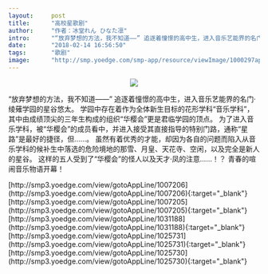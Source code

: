 ```yaml
---
layout:     post
title:      "高校星歌剧"
author:     "作者：冰堂れん ひなた凛"
intro:      "“放弃梦想的方法，我不知道——” 追逐着憧憬的高中生，进入音乐艺能界的名门·绫薙学园的星谷悠太。 学园中存在着作为全体新生目标的花形学科“音乐学科”，其中由成绩顶尖的三年生构成的组织“华樱会”更是君临学园的顶点。 为了进入音乐学科，被“华樱会”的成员看中，并进入接受其直接指导的特别门路，通称“星路”是最好的捷径，但……。 虽然有着优秀的才能，却因为各自的问题而陷入从音乐学科的候补生中落选的危险境地的那雪、月皇、天花寺、空闲，以及完全是新人的星谷。 这样的五人受到了“华樱会”的怪人以及天才·凤的注意……！？ 青春的喧闹音乐物语开幕！"
date:       "2018-02-14 16:56:50"
tags:       "歌剧"
image:      "http://smp.yoedge.com/smp-app/resource/viewImage/1000297appline.png"
---
```

<div style="text-align: center">
<p><img src="http://smp.yoedge.com/smp-app/resource/viewImage/1000297appline.png"/></p>
</div>
<p class="post-meta">
<span>“放弃梦想的方法，我不知道——” 追逐着憧憬的高中生，进入音乐艺能界的名门·绫薙学园的星谷悠太。 学园中存在着作为全体新生目标的花形学科“音乐学科”，其中由成绩顶尖的三年生构成的组织“华樱会”更是君临学园的顶点。 为了进入音乐学科，被“华樱会”的成员看中，并进入接受其直接指导的特别门路，通称“星路”是最好的捷径，但……。 虽然有着优秀的才能，却因为各自的问题而陷入从音乐学科的候补生中落选的危险境地的那雪、月皇、天花寺、空闲，以及完全是新人的星谷。 这样的五人受到了“华樱会”的怪人以及天才·凤的注意……！？ 青春的喧闹音乐物语开幕！</span>
</p>
[http://smp3.yoedge.com/view/gotoAppLine/1007206](http://smp3.yoedge.com/view/gotoAppLine/1007206){:target="_blank"}
[http://smp3.yoedge.com/view/gotoAppLine/1007205](http://smp3.yoedge.com/view/gotoAppLine/1007205){:target="_blank"}
[http://smp3.yoedge.com/view/gotoAppLine/1031188](http://smp3.yoedge.com/view/gotoAppLine/1031188){:target="_blank"}
[http://smp3.yoedge.com/view/gotoAppLine/1025731](http://smp3.yoedge.com/view/gotoAppLine/1025731){:target="_blank"}
[http://smp3.yoedge.com/view/gotoAppLine/1025730](http://smp3.yoedge.com/view/gotoAppLine/1025730){:target="_blank"}


